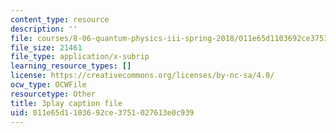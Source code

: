 ```yaml
---
content_type: resource
description: ''
file: courses/8-06-quantum-physics-iii-spring-2018/011e65d1103692ce3751027613e0c939_TDYMriH63us.srt
file_size: 21461
file_type: application/x-subrip
learning_resource_types: []
license: https://creativecommons.org/licenses/by-nc-sa/4.0/
ocw_type: OCWFile
resourcetype: Other
title: 3play caption file
uid: 011e65d1-1036-92ce-3751-027613e0c939
---
```

